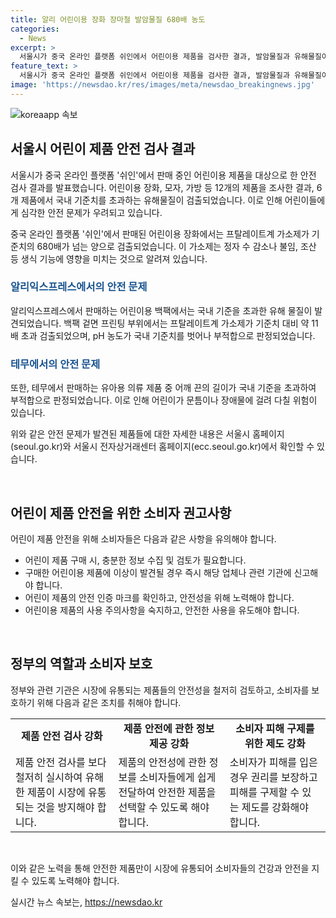 ```yaml
---
title: 알리 어린이용 장화 장마철 발암물질 680배 농도
categories:
  - News
excerpt: >
  서울시가 중국 온라인 플랫폼 쉬인에서 어린이용 제품을 검사한 결과, 발암물질과 유해물질이 국내 기준치를 초과했다고 밝혔습니다. 어린이용 장화와 가방 등 12개 제품 중 6개 제품에서 문제가 발견되었는데, 이로 인해 생식기능에 영향을 미칠 수 있는 가소제가 검출됐습니다. 또한, 알리익스프레스와 테무에서도 유해 물질을 검출한 것으로 확인되었으며, 해당 결과는 서울시 홈페이지와 전자상거래센터 홈페이지에서 확인 가능합니다.
feature_text: >
  서울시가 중국 온라인 플랫폼 쉬인에서 어린이용 제품을 검사한 결과, 발암물질과 유해물질이 국내 기준치를 초과했다고 밝혔습니다. 어린이용 장화와 가방 등 12개 제품 중 6개 제품에서 문제가 발견되었는데, 이로 인해 생식기능에 영향을 미칠 수 있는 가소제가 검출됐습니다. 또한, 알리익스프레스와 테무에서도 유해 물질을 검출한 것으로 확인되었으며, 해당 결과는 서울시 홈페이지와 전자상거래센터 홈페이지에서 확인 가능합니다.
image: 'https://newsdao.kr/res/images/meta/newsdao_breakingnews.jpg'
---
```


<p><img src="https://newsdao.kr/res/images/meta/newsdao_breakingnews.jpg" alt="koreaapp 속보" /></p>

<h2 data-ke-size="size26">서울시 어린이 제품 안전 검사 결과</h2>

<p>서울시가 중국 온라인 플랫폼 '쉬인'에서 판매 중인 어린이용 제품을 대상으로 한 안전 검사 결과를 발표했습니다. 어린이용 장화, 모자, 가방 등 12개의 제품을 조사한 결과, 6개 제품에서 국내 기준치를 초과하는 유해물질이 검출되었습니다. 이로 인해 어린이들에게 심각한 안전 문제가 우려되고 있습니다.</p>

<p data-ke-size="size16">중국 온라인 플랫폼 '쉬인'에서 판매된 어린이용 장화에서는 프탈레이트계 가소제가 기준치의 680배가 넘는 양으로 검출되었습니다. 이 가소제는 정자 수 감소나 불임, 조산 등 생식 기능에 영향을 미치는 것으로 알려져 있습니다.</p>

<h3><b><span style="color: #1a5490;">알리익스프레스에서의 안전 문제</span></b></h3>

<p>알리익스프레스에서 판매하는 어린이용 백팩에서는 국내 기준을 초과한 유해 물질이 발견되었습니다. 백팩 겉면 프린팅 부위에서는 프탈레이트계 가소제가 기준치 대비 약 11배 초과 검출되었으며, pH 농도가 국내 기준치를 벗어나 부적합으로 판정되었습니다.</p>

<h3><b><span style="color: #1a5490;">테무에서의 안전 문제</span></b></h3>

<p>또한, 테무에서 판매하는 유아용 의류 제품 중 어깨 끈의 길이가 국내 기준을 초과하여 부적합으로 판정되었습니다. 이로 인해 어린이가 문틈이나 장애물에 걸려 다칠 위험이 있습니다.</p>

<p>위와 같은 안전 문제가 발견된 제품들에 대한 자세한 내용은 서울시 홈페이지(seoul.go.kr)와 서울시 전자상거래센터 홈페이지(ecc.seoul.go.kr)에서 확인할 수 있습니다.</p>

<p data-ke-size="size16">&nbsp;</p>

<h2 data-ke-size="size26">어린이 제품 안전을 위한 소비자 권고사항</h2>

<p>어린이 제품 안전을 위해 소비자들은 다음과 같은 사항을 유의해야 합니다.</p>

<ul>
  <li>어린이 제품 구매 시, 충분한 정보 수집 및 검토가 필요합니다.</li>
  <li>구매한 어린이용 제품에 이상이 발견될 경우 즉시 해당 업체나 관련 기관에 신고해야 합니다.</li>
  <li>어린이 제품의 안전 인증 마크를 확인하고, 안전성을 위해 노력해야 합니다.</li>
  <li>어린이용 제품의 사용 주의사항을 숙지하고, 안전한 사용을 유도해야 합니다.</li>
</ul>

<p data-ke-size="size16">&nbsp;</p>

<h2 data-ke-size="size26">정부의 역할과 소비자 보호</h2>

<p>정부와 관련 기관은 시장에 유통되는 제품들의 안전성을 철저히 검토하고, 소비자를 보호하기 위해 다음과 같은 조치를 취해야 합니다.</p>

<table>
  <tr>
    <td style="text-align: center; height: 17px;"><b>제품 안전 검사 강화</b></td>
    <td style="text-align: center; height: 17px;"><b>제품 안전에 관한 정보 제공 강화</b></td>
    <td style="text-align: center; height: 17px;"><b>소비자 피해 구제를 위한 제도 강화</b></td>
  </tr>
  <tr>
    <td style="text-align: left; vertical-align: top;">제품 안전 검사를 보다 철저히 실시하여 유해한 제품이 시장에 유통되는 것을 방지해야 합니다.</td>
    <td style="text-align: left; vertical-align: top;">제품의 안전성에 관한 정보를 소비자들에게 쉽게 전달하여 안전한 제품을 선택할 수 있도록 해야 합니다.</td>
    <td style="text-align: left; vertical-align: top;">소비자가 피해를 입은 경우 권리를 보장하고 피해를 구제할 수 있는 제도를 강화해야 합니다.</td>
  </tr>
</table>

<p data-ke-size="size16">&nbsp;</p>

<p>이와 같은 노력을 통해 안전한 제품만이 시장에 유통되어 소비자들의 건강과 안전을 지킬 수 있도록 노력해야 합니다.</p>
실시간 뉴스 속보는, <a href="https://newsdao.kr" rel="dofollow">https://newsdao.kr</a>


